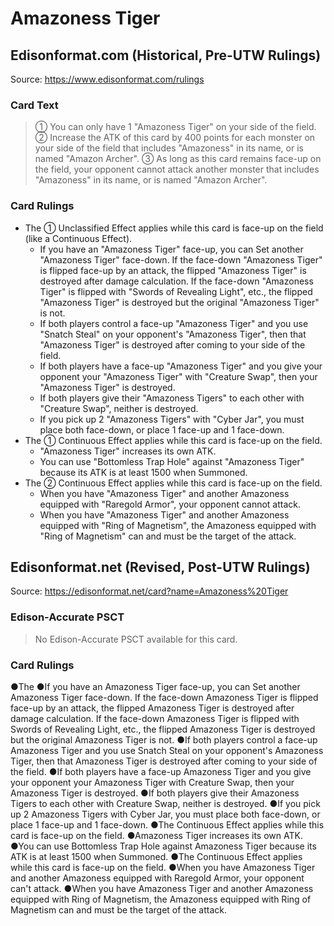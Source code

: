 # Amazoness Tiger

## Edisonformat.com (Historical, Pre-UTW Rulings)

Source: https://www.edisonformat.com/rulings

### Card Text

> ① You can only have 1 "Amazoness Tiger" on your side of the field. ② Increase the ATK of this card by 400 points for each monster on your side of the field that includes "Amazoness" in its name, or is named "Amazon Archer". ③ As long as this card remains face-up on the field, your opponent cannot attack another monster that includes "Amazoness" in its name, or is named "Amazon Archer".

### Card Rulings

*   The ① Unclassified Effect applies while this card is face-up on the field (like a Continuous Effect).
    *   If you have an "Amazoness Tiger" face-up, you can Set another "Amazoness Tiger" face-down. If the face-down "Amazoness Tiger" is flipped face-up by an attack, the flipped "Amazoness Tiger" is destroyed after damage calculation. If the face-down "Amazoness Tiger" is flipped with "Swords of Revealing Light", etc., the flipped "Amazoness Tiger" is destroyed but the original "Amazoness Tiger" is not.
    *   If both players control a face-up "Amazoness Tiger" and you use "Snatch Steal" on your opponent's "Amazoness Tiger", then that "Amazoness Tiger" is destroyed after coming to your side of the field.
    *   If both players have a face-up "Amazoness Tiger" and you give your opponent your "Amazoness Tiger" with "Creature Swap", then your "Amazoness Tiger" is destroyed.
    *   If both players give their "Amazoness Tigers" to each other with "Creature Swap", neither is destroyed.
    *   If you pick up 2 "Amazoness Tigers" with "Cyber Jar", you must place both face-down, or place 1 face-up and 1 face-down.
*   The ① Continuous Effect applies while this card is face-up on the field.
    *   "Amazoness Tiger" increases its own ATK.
    *   You can use "Bottomless Trap Hole" against "Amazoness Tiger" because its ATK is at least 1500 when Summoned.
*   The ② Continuous Effect applies while this card is face-up on the field.
    *   When you have "Amazoness Tiger" and another Amazoness equipped with "Raregold Armor", your opponent cannot attack.
    *   When you have "Amazoness Tiger" and another Amazoness equipped with "Ring of Magnetism", the Amazoness equipped with "Ring of Magnetism" can and must be the target of the attack.

## Edisonformat.net (Revised, Post-UTW Rulings)

Source: https://edisonformat.net/card?name=Amazoness%20Tiger

### Edison-Accurate PSCT

> No Edison-Accurate PSCT available for this card.

### Card Rulings

●The ●If you have an Amazoness Tiger face-up, you can Set another Amazoness Tiger face-down. If the face-down Amazoness Tiger is flipped face-up by an attack, the flipped Amazoness Tiger is destroyed after damage calculation. If the face-down Amazoness Tiger is flipped with Swords of Revealing Light, etc., the flipped Amazoness Tiger is destroyed but the original Amazoness Tiger is not.
●If both players control a face-up Amazoness Tiger and you use Snatch Steal on your opponent's Amazoness Tiger, then that Amazoness Tiger is destroyed after coming to your side of the field.
●If both players have a face-up Amazoness Tiger and you give your opponent your Amazoness Tiger with Creature Swap, then your Amazoness Tiger is destroyed.
●If both players give their Amazoness Tigers to each other with Creature Swap, neither is destroyed.
●If you pick up 2 Amazoness Tigers with Cyber Jar, you must place both face-down, or place 1 face-up and 1 face-down.
●The Continuous Effect applies while this card is face-up on the field.
●Amazoness Tiger increases its own ATK.
●You can use Bottomless Trap Hole against Amazoness Tiger because its ATK is at least 1500 when Summoned.
●The Continuous Effect applies while this card is face-up on the field.
●When you have Amazoness Tiger and another Amazoness equipped with Raregold Armor, your opponent can't attack.
●When you have Amazoness Tiger and another Amazoness equipped with Ring of Magnetism, the Amazoness equipped with Ring of Magnetism can and must be the target of the attack.
            